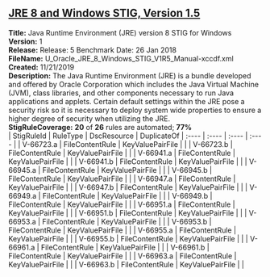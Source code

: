 ## [JRE 8 and Windows STIG, Version 1.5](.\StigDetail\OracleJRE-8-1.5.md)

**Title:** Java Runtime Environment (JRE) version 8 STIG for Windows  
**Version:** 1  
**Release:** Release: 5 Benchmark Date: 26 Jan 2018  
**FileName:** U_Oracle_JRE_8_Windows_STIG_V1R5_Manual-xccdf.xml  
**Created:** 11/21/2019  
**Description:** The Java Runtime Environment (JRE) is a bundle developed and offered by Oracle Corporation which includes the Java Virtual Machine (JVM), class libraries, and other components necessary to run Java applications and applets.  Certain default settings within the JRE pose a security risk so it is necessary to deploy system wide properties to ensure a higher degree of security when utilizing the JRE.  
**StigRuleCoverage:** **20** of **26** rules are automated; **77%**  
| StigRuleId | RuleType | DscResource | DuplicateOf
| :---- | :---- | :---- | :---- |
| V-66723.a | FileContentRule | KeyValuePairFile |  |
| V-66723.b | FileContentRule | KeyValuePairFile |  |
| V-66941.a | FileContentRule | KeyValuePairFile |  |
| V-66941.b | FileContentRule | KeyValuePairFile |  |
| V-66945.a | FileContentRule | KeyValuePairFile |  |
| V-66945.b | FileContentRule | KeyValuePairFile |  |
| V-66947.a | FileContentRule | KeyValuePairFile |  |
| V-66947.b | FileContentRule | KeyValuePairFile |  |
| V-66949.a | FileContentRule | KeyValuePairFile |  |
| V-66949.b | FileContentRule | KeyValuePairFile |  |
| V-66951.a | FileContentRule | KeyValuePairFile |  |
| V-66951.b | FileContentRule | KeyValuePairFile |  |
| V-66953.a | FileContentRule | KeyValuePairFile |  |
| V-66953.b | FileContentRule | KeyValuePairFile |  |
| V-66955.a | FileContentRule | KeyValuePairFile |  |
| V-66955.b | FileContentRule | KeyValuePairFile |  |
| V-66961.a | FileContentRule | KeyValuePairFile |  |
| V-66961.b | FileContentRule | KeyValuePairFile |  |
| V-66963.a | FileContentRule | KeyValuePairFile |  |
| V-66963.b | FileContentRule | KeyValuePairFile |  |
